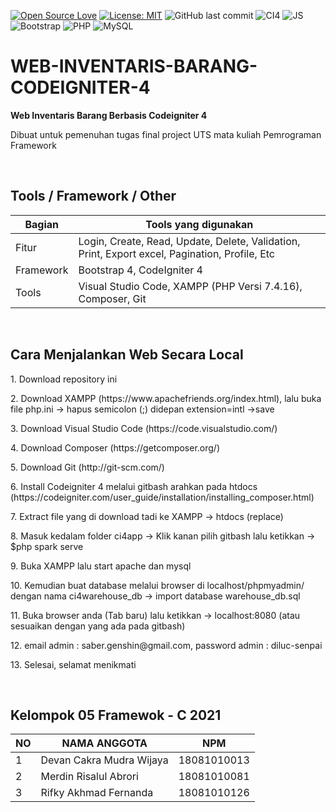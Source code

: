 [![Open Source Love](https://badges.frapsoft.com/os/v1/open-source.svg?style=flat)](https://github.com/ellerbrock/open-source-badges/)
[![License: MIT](https://img.shields.io/badge/License-MIT-green.svg)](https://opensource.org/licenses/MIT)
![GitHub last commit](https://img.shields.io/github/last-commit/devancakra/WEB-INVENTARIS-BARANG-CODEIGNITER-4)
![CI4](https://img.shields.io/badge/-Codeigniter4-black?style=flat&logo=Codeigniter)
![JS](https://img.shields.io/badge/javascript%20-%23323330.svg?&style=flat&logo=javascript&logoColor=%23F7DF1E)
![Bootstrap](https://img.shields.io/badge/-Bootstrap-purple.svg?&logo=bootstrap&logoColor=white)
![PHP](https://img.shields.io/badge/-PHP-grey.svg?&logo=PHP&logoColor=white)
![MySQL](https://img.shields.io/badge/-MySQL-black.svg?style=flat&logo=mysql&logoColor=white)

# WEB-INVENTARIS-BARANG-CODEIGNITER-4
<b>Web Inventaris Barang Berbasis Codeigniter 4</b>
<p>Dibuat untuk pemenuhan tugas final project UTS mata kuliah Pemrograman Framework</p>

<br>

## Tools / Framework / Other
| Bagian | Tools yang digunakan |
| --- | --- |
| Fitur | Login, Create, Read, Update, Delete, Validation, Print, Export excel, Pagination, Profile, Etc |
| Framework | Bootstrap 4, CodeIgniter 4 |
| Tools | Visual Studio Code, XAMPP (PHP Versi 7.4.16), Composer, Git |

<br>

## Cara Menjalankan Web Secara Local
<p>1. Download repository ini</p>
<p>2. Download XAMPP (https://www.apachefriends.org/index.html), lalu buka file php.ini -> hapus semicolon (;) didepan extension=intl ->save</p>
<p>3. Download Visual Studio Code (https://code.visualstudio.com/)</p>
<p>4. Download Composer (https://getcomposer.org/)</p>
<p>5. Download Git (http://git-scm.com/)</p>
<p>6. Install Codeigniter 4 melalui gitbash arahkan pada htdocs (https://codeigniter.com/user_guide/installation/installing_composer.html)</p>
<p>7. Extract file yang di download tadi ke XAMPP -> htdocs (replace)</p>
<p>8. Masuk kedalam folder ci4app -> Klik kanan pilih gitbash lalu ketikkan -> $php spark serve</p>
<p>9. Buka XAMPP lalu start apache dan mysql</p>
<p>10. Kemudian buat database melalui browser di localhost/phpmyadmin/ dengan nama ci4warehouse_db -> import database warehouse_db.sql</p>
<p>11. Buka browser anda (Tab baru) lalu ketikkan -> localhost:8080 (atau sesuaikan dengan yang ada pada gitbash)</p>
<p>12. email admin : saber.genshin@gmail.com, password admin : diluc-senpai</p>
<p>13. Selesai, selamat menikmati</p>

<br>

## Kelompok 05 Framewok - C 2021
| NO | NAMA ANGGOTA | NPM |
| --- | --- | --- |
| 1 | Devan Cakra Mudra Wijaya | 18081010013 |
| 2 | Merdin Risalul Abrori | 18081010081 |
| 3 | Rifky Akhmad Fernanda | 18081010126 |
